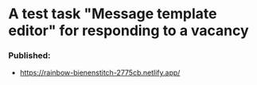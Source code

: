 # A test task "Message template editor" for responding to a vacancy

### Published:

- https://rainbow-bienenstitch-2775cb.netlify.app/
